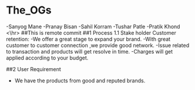 # The_OGs 
-Sanyog Mane
-Pranay Bisan
-Sahil Korram
-Tushar Patle
-Pratik Khond
<\hr>
##This is remote commit
##1 Process
  1.1 Stake holder 
  Customer retention:
  -We offer a great stage to expand your brand.
  -With great customer to customer connection ,we provide good network.
  -Issue related to transaction and products will get resolve in time.
  -Charges will get applied according to your budget.

  ##2 User Requirement
  - We have the products from good and reputed brands.